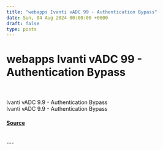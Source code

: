 ```yaml
---
title: "webapps Ivanti vADC 99 - Authentication Bypass"
date: Sun, 04 Aug 2024 00:00:00 +0000
draft: false
type: posts
---
```

# webapps Ivanti vADC 99 - Authentication Bypass

<br/>

<br/>
Ivanti vADC 9.9 - Authentication Bypass
<br/>
Ivanti vADC 9.9 - Authentication Bypass

#### [Source](https://www.exploit-db.com/exploits/52062)

<br/>
---
